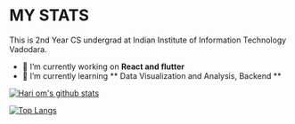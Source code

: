 # MY STATS
This is 2nd Year CS undergrad at Indian Institute of Information Technology Vadodara. 

- 🔭 I’m currently working on **React and flutter** 
- 🌱 I’m currently learning ** Data Visualization and Analysis, Backend **


[![Hari om's github stats](https://github-readme-stats.vercel.app/api?username=Hariom868&theme=radical&count_private=true)](https://github.com/anuraghazra/github-readme-stats)


[![Top Langs](https://github-readme-stats.vercel.app/api/top-langs/?username=Harion868&hide=CSS&layout=compact&theme=radical)](https://github.com/anuraghazra/github-readme-stats)
